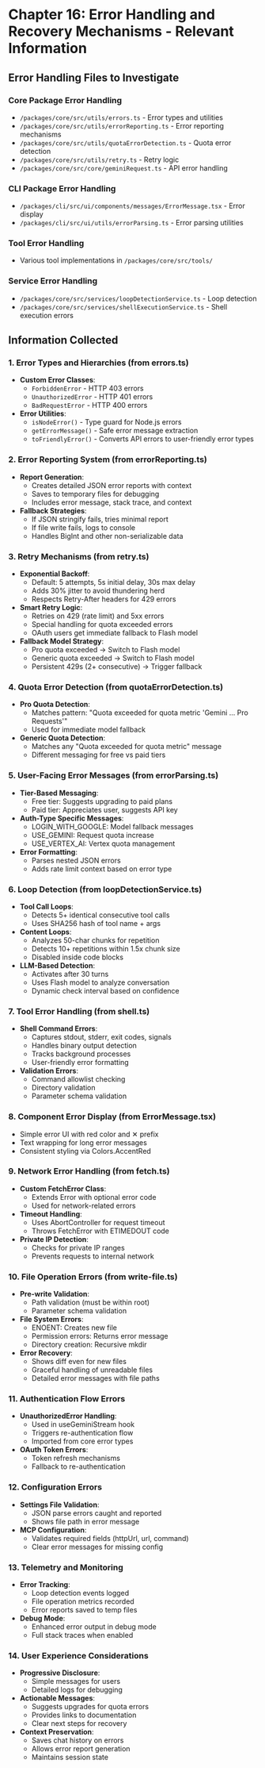 # Chapter 16: Error Handling and Recovery Mechanisms - Relevant Information

## Error Handling Files to Investigate

### Core Package Error Handling
- `/packages/core/src/utils/errors.ts` - Error types and utilities
- `/packages/core/src/utils/errorReporting.ts` - Error reporting mechanisms
- `/packages/core/src/utils/quotaErrorDetection.ts` - Quota error detection
- `/packages/core/src/utils/retry.ts` - Retry logic
- `/packages/core/src/core/geminiRequest.ts` - API error handling

### CLI Package Error Handling
- `/packages/cli/src/ui/components/messages/ErrorMessage.tsx` - Error display
- `/packages/cli/src/ui/utils/errorParsing.ts` - Error parsing utilities

### Tool Error Handling
- Various tool implementations in `/packages/core/src/tools/`

### Service Error Handling
- `/packages/core/src/services/loopDetectionService.ts` - Loop detection
- `/packages/core/src/services/shellExecutionService.ts` - Shell execution errors

## Information Collected

### 1. Error Types and Hierarchies (from errors.ts)
- **Custom Error Classes**:
  - `ForbiddenError` - HTTP 403 errors
  - `UnauthorizedError` - HTTP 401 errors  
  - `BadRequestError` - HTTP 400 errors
- **Error Utilities**:
  - `isNodeError()` - Type guard for Node.js errors
  - `getErrorMessage()` - Safe error message extraction
  - `toFriendlyError()` - Converts API errors to user-friendly error types

### 2. Error Reporting System (from errorReporting.ts)
- **Report Generation**:
  - Creates detailed JSON error reports with context
  - Saves to temporary files for debugging
  - Includes error message, stack trace, and context
- **Fallback Strategies**:
  - If JSON stringify fails, tries minimal report
  - If file write fails, logs to console
  - Handles BigInt and other non-serializable data

### 3. Retry Mechanisms (from retry.ts)
- **Exponential Backoff**:
  - Default: 5 attempts, 5s initial delay, 30s max delay
  - Adds 30% jitter to avoid thundering herd
  - Respects Retry-After headers for 429 errors
- **Smart Retry Logic**:
  - Retries on 429 (rate limit) and 5xx errors
  - Special handling for quota exceeded errors
  - OAuth users get immediate fallback to Flash model
- **Fallback Model Strategy**:
  - Pro quota exceeded → Switch to Flash model
  - Generic quota exceeded → Switch to Flash model
  - Persistent 429s (2+ consecutive) → Trigger fallback

### 4. Quota Error Detection (from quotaErrorDetection.ts)
- **Pro Quota Detection**:
  - Matches pattern: "Quota exceeded for quota metric 'Gemini ... Pro Requests'"
  - Used for immediate model fallback
- **Generic Quota Detection**:
  - Matches any "Quota exceeded for quota metric" message
  - Different messaging for free vs paid tiers

### 5. User-Facing Error Messages (from errorParsing.ts)
- **Tier-Based Messaging**:
  - Free tier: Suggests upgrading to paid plans
  - Paid tier: Appreciates user, suggests API key
- **Auth-Type Specific Messages**:
  - LOGIN_WITH_GOOGLE: Model fallback messages
  - USE_GEMINI: Request quota increase
  - USE_VERTEX_AI: Vertex quota management
- **Error Formatting**:
  - Parses nested JSON errors
  - Adds rate limit context based on error type

### 6. Loop Detection (from loopDetectionService.ts)
- **Tool Call Loops**:
  - Detects 5+ identical consecutive tool calls
  - Uses SHA256 hash of tool name + args
- **Content Loops**:
  - Analyzes 50-char chunks for repetition
  - Detects 10+ repetitions within 1.5x chunk size
  - Disabled inside code blocks
- **LLM-Based Detection**:
  - Activates after 30 turns
  - Uses Flash model to analyze conversation
  - Dynamic check interval based on confidence

### 7. Tool Error Handling (from shell.ts)
- **Shell Command Errors**:
  - Captures stdout, stderr, exit codes, signals
  - Handles binary output detection
  - Tracks background processes
  - User-friendly error formatting
- **Validation Errors**:
  - Command allowlist checking
  - Directory validation
  - Parameter schema validation

### 8. Component Error Display (from ErrorMessage.tsx)
- Simple error UI with red color and ✕ prefix
- Text wrapping for long error messages
- Consistent styling via Colors.AccentRed

### 9. Network Error Handling (from fetch.ts)
- **Custom FetchError Class**:
  - Extends Error with optional error code
  - Used for network-related errors
- **Timeout Handling**:
  - Uses AbortController for request timeout
  - Throws FetchError with ETIMEDOUT code
- **Private IP Detection**:
  - Checks for private IP ranges
  - Prevents requests to internal network

### 10. File Operation Errors (from write-file.ts)
- **Pre-write Validation**:
  - Path validation (must be within root)
  - Parameter schema validation
- **File System Errors**:
  - ENOENT: Creates new file
  - Permission errors: Returns error message
  - Directory creation: Recursive mkdir
- **Error Recovery**:
  - Shows diff even for new files
  - Graceful handling of unreadable files
  - Detailed error messages with file paths

### 11. Authentication Flow Errors
- **UnauthorizedError Handling**:
  - Used in useGeminiStream hook
  - Triggers re-authentication flow
  - Imported from core error types
- **OAuth Token Errors**:
  - Token refresh mechanisms
  - Fallback to re-authentication

### 12. Configuration Errors
- **Settings File Validation**:
  - JSON parse errors caught and reported
  - Shows file path in error message
- **MCP Configuration**:
  - Validates required fields (httpUrl, url, command)
  - Clear error messages for missing config

### 13. Telemetry and Monitoring
- **Error Tracking**:
  - Loop detection events logged
  - File operation metrics recorded
  - Error reports saved to temp files
- **Debug Mode**:
  - Enhanced error output in debug mode
  - Full stack traces when enabled

### 14. User Experience Considerations
- **Progressive Disclosure**:
  - Simple messages for users
  - Detailed logs for debugging
- **Actionable Messages**:
  - Suggests upgrades for quota errors
  - Provides links to documentation
  - Clear next steps for recovery
- **Context Preservation**:
  - Saves chat history on errors
  - Allows error report generation
  - Maintains session state